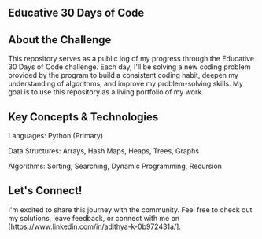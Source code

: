 ## Educative 30 Days of Code

## About the Challenge
This repository serves as a public log of my progress through the Educative 30 Days of Code challenge. Each day, I'll be solving a new coding problem provided by the program to build a consistent coding habit, deepen my understanding of algorithms, and improve my problem-solving skills. My goal is to use this repository as a living portfolio of my work.

## Key Concepts & Technologies
Languages: Python (Primary)

Data Structures: Arrays, Hash Maps, Heaps, Trees, Graphs

Algorithms: Sorting, Searching, Dynamic Programming, Recursion

 ## Let's Connect!
I'm excited to share this journey with the community. Feel free to check out my solutions, leave feedback, or connect with me on [https://www.linkedin.com/in/adithya-k-0b972431a/].
